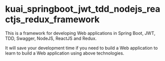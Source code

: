 # kuai_springboot_jwt_tdd_nodejs_reactjs_redux_framework

This is a framework for developing Web applications in Spring Boot, JWT, TDD, Swagger, NodeJS, ReactJS and Redux.

It will save your development time if you need to build a Web application to learn to build a Web application using above technologies.
